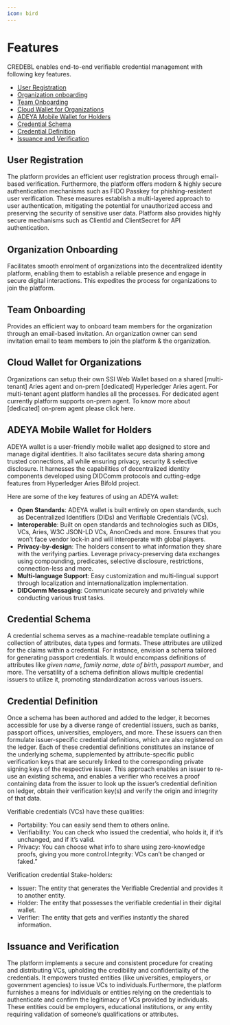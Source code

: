 ```yaml
---
icon: bird
---
```


# Features

CREDEBL enables end-to-end verifiable credential management with following key features.

* [User Registration](features.md#user-registration)
* [Organization onboarding](features.md#organization-onboarding)
* [Team Onboarding](features.md#team-onboarding)
* [Cloud Wallet for Organizations](features.md#cloud-wallet-for-organizations)
* [ADEYA Mobile Wallet for Holders](features.md#adeya-mobile-wallet-for-holders)
* [Credential Schema](features.md#credential-schema)
* [Credential Definition](features.md#credential-definition)
* [Issuance and Verification](features.md#issuance-and-verification)

## **User Registration**

The platform provides an efficient user registration process through email-based verification. Furthermore, the platform offers modern & highly secure authentication mechanisms such as FIDO Passkey for phishing-resistent user verification. These measures establish a multi-layered approach to user authentication, mitigating the potential for unauthorized access and preserving the security of sensitive user data. Platform also provides highly secure mechanisms such as ClientId and ClientSecret for API authentication.

## **Organization Onboarding**

Facilitates smooth enrolment of organizations into the decentralized identity platform, enabling them to establish a reliable presence and engage in secure digital interactions. This expedites the process for organizations to join the platform.

## **Team Onboarding**

Provides an efficient way to onboard team members for the organization through an email-based invitation. An organization owner can send invitation email to team members to join the platform & the organization.

## **Cloud Wallet for Organizations**

Organizations can setup their own SSI Web Wallet based on a shared \[multi-tenant] Aries agent and on-prem \[dedicated] Hyperledger Aries agent. For multi-tenant agent platform handles all the processes. For dedicated agent currently platform supports on-prem agent. To know more about \[dedicated] on-prem agent please click here.

## **ADEYA Mobile Wallet for Holders**

ADEYA wallet is a user-friendly mobile wallet app designed to store and manage digital identities. It also facilitates secure data sharing among trusted connections, all while ensuring privacy, security & selective disclosure. It harnesses the capabilities of decentralized identity components developed using DIDComm protocols and cutting-edge features from Hyperledger Aries Bifold project.

Here are some of the key features of using an ADEYA wallet:

* **Open Standards**: ADEYA wallet is built entirely on open standards, such as Decentralized Identifiers (DIDs) and Verifiable Credentials (VCs).
* **Interoperable**: Built on open standards and technologies such as DIDs, VCs, Aries, W3C JSON-LD VCs, AnonCreds and more. Ensures that you won’t face vendor lock-in and will interoperate with global players.
* **Privacy-by-design**: The holders consent to what information they share with the verifying parties. Leverage privacy-preserving data exchanges using compounding, predicates, selective disclosure, restrictions, connection-less and more.
* **Multi-language Support**: Easy customization and multi-lingual support through localization and internationalization implementation.
* **DIDComm Messaging**: Communicate securely and privately while conducting various trust tasks.

## **Credential Schema**

A credential schema serves as a machine-readable template outlining a collection of attributes, data types and formats. These attributes are utilized for the claims within a credential. For instance, envision a schema tailored for generating passport credentials. It would encompass definitions of attributes like _given name_, _family name_, _date of birth_, _passport number_, and more. The versatility of a schema definition allows multiple credential issuers to utilize it, promoting standardization across various issuers.

## **Credential Definition**

Once a schema has been authored and added to the ledger, it becomes accessible for use by a diverse range of credential issuers, such as banks, passport offices, universities, employers, and more. These issuers can then formulate issuer-specific credential definitions, which are also registered on the ledger. Each of these credential definitions constitutes an instance of the underlying schema, supplemented by attribute-specific public verification keys that are securely linked to the corresponding private signing keys of the respective issuer. This approach enables an issuer to re-use an existing schema, and enables a verifier who receives a proof containing data from the issuer to look up the issuer’s credential definition on ledger, obtain their verification key(s) and verify the origin and integrity of that data.

Verifiable credentials (VCs) have these qualities:

* Portability: You can easily send them to others online.
* Verifiability: You can check who issued the credential, who holds it, if it’s unchanged, and if it’s valid.
* Privacy: You can choose what info to share using zero-knowledge proofs, giving you more control.Integrity: VCs can’t be changed or faked.”

Verification credential Stake-holders:

* Issuer: The entity that generates the Verifiable Credential and provides it to another entity.
* Holder: The entity that possesses the verifiable credential in their digital wallet.
* Verifier: The entity that gets and verifies instantly the shared information.

## **Issuance and Verification**

The platform implements a secure and consistent procedure for creating and distributing VCs, upholding the credibility and confidentiality of the credentials. It empowers trusted entities (like universities, employers, or government agencies) to issue VCs to individuals.Furthermore, the platform furnishes a means for individuals or entities relying on the credentials to authenticate and confirm the legitimacy of VCs provided by individuals. These entities could be employers, educational institutions, or any entity requiring validation of someone’s qualifications or attributes.
